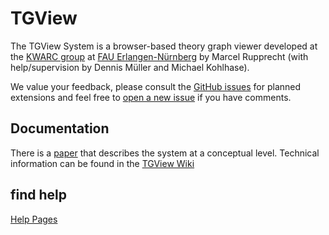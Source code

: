 # TGView
The TGView System is a browser-based theory graph viewer developed at the [KWARC group](http://kwarc.info) at [FAU Erlangen-Nürnberg](http://www.fau.de) by Marcel Rupprecht (with help/supervision by Dennis Müller and Michael Kohlhase).  

We value your feedback, please consult the [GitHub issues](issues/) for planned extensions and feel free to [open  a new issue](issues/new) if you have comments. 

## Documentation
There is a [paper](https://kwarc.info/kohlhase/submit/mathui17-tgview.pdf) that describes
the system at a conceptual level. Technical information can be found in the [TGView Wiki](/wiki)

## find help
[Help Pages](wiki/Help-Pages)



